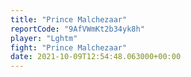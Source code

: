 ```yaml
---
title: "Prince Malchezaar"
reportCode: "9AfVWmKt2b34yk8h"
player: "Lghtm"
fight: "Prince Malchezaar"
date: 2021-10-09T12:54:48.063000+00:00
---
```

